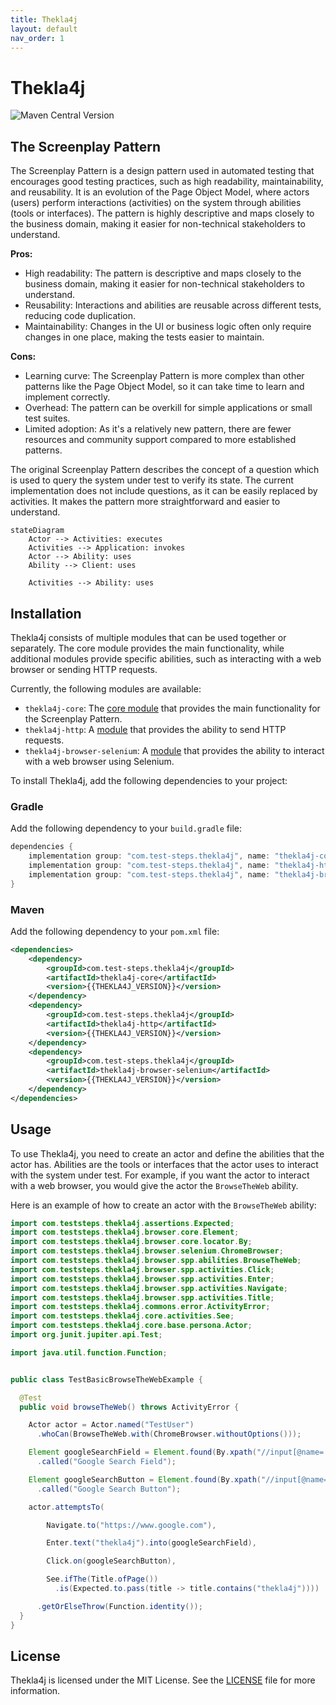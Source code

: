 ```yaml
---
title: Thekla4j
layout: default
nav_order: 1
---
```


# Thekla4j
![Maven Central Version](https://img.shields.io/maven-central/v/com.test-steps.thekla4j/thekla4j-core)

## The Screenplay Pattern

The Screenplay Pattern is a design pattern used in automated testing that encourages good testing practices, 
such as high readability, maintainability, and reusability. 
It is an evolution of the Page Object Model, where actors (users) perform interactions (activities) on the system 
through abilities (tools or interfaces). The pattern is highly descriptive and maps closely to the business domain, 
making it easier for non-technical stakeholders to understand.

**Pros:**
- High readability: The pattern is descriptive and maps closely to the business domain, making it easier for non-technical stakeholders to understand.
- Reusability: Interactions and abilities are reusable across different tests, reducing code duplication.
- Maintainability: Changes in the UI or business logic often only require changes in one place, making the tests easier to maintain.

**Cons:**
- Learning curve: The Screenplay Pattern is more complex than other patterns like the Page Object Model, so it can take time to learn and implement correctly.
- Overhead: The pattern can be overkill for simple applications or small test suites.
- Limited adoption: As it's a relatively new pattern, there are fewer resources and community support compared to more established patterns.

The original Screenplay Pattern describes the concept of a question which is used to query the system under test to 
verify its state. The current implementation does not include questions, as it can be easily replaced by activities.
It makes the pattern more straightforward and easier to understand.


```mermaid
stateDiagram
    Actor --> Activities: executes
    Activities --> Application: invokes
    Actor --> Ability: uses
    Ability --> Client: uses
    
    Activities --> Ability: uses
```

## Installation

Thekla4j consists of multiple modules that can be used together or separately. The core module 
provides the main functionality, while additional modules provide specific abilities, such as interacting 
with a web browser or sending HTTP requests.

Currently, the following modules are available:

- `thekla4j-core`: The [core module](./features/core/CORE.md) that provides the main functionality for the Screenplay Pattern.
- `thekla4j-http`: A [module](./features/web/http/---HTTP---.md) that provides the ability to send HTTP requests.
- `thekla4j-browser-selenium`: A [module](./features/web/browser/---BROWSER---.md) that provides the ability to interact with a web browser using Selenium.

To install Thekla4j, add the following dependencies to your project:

###  Gradle

Add the following dependency to your `build.gradle` file:

```gradle
dependencies {
    implementation group: "com.test-steps.thekla4j", name: "thekla4j-core", version: {{THEKLA4J_VERSION}}
    implementation group: "com.test-steps.thekla4j", name: "thekla4j-http", version: {{THEKLA4J_VERSION}}
    implementation group: "com.test-steps.thekla4j", name: "thekla4j-browser-selenium", version: {{THEKLA4J_VERSION}}
}
```

### Maven

Add the following dependency to your `pom.xml` file:

```xml
<dependencies>
    <dependency>
        <groupId>com.test-steps.thekla4j</groupId>
        <artifactId>thekla4j-core</artifactId>
        <version>{{THEKLA4J_VERSION}}</version>
    </dependency>
    <dependency>
        <groupId>com.test-steps.thekla4j</groupId>
        <artifactId>thekla4j-http</artifactId>
        <version>{{THEKLA4J_VERSION}}</version>
    </dependency>
    <dependency>
        <groupId>com.test-steps.thekla4j</groupId>
        <artifactId>thekla4j-browser-selenium</artifactId>
        <version>{{THEKLA4J_VERSION}}</version>
    </dependency>
</dependencies>
```

## Usage

To use Thekla4j, you need to create an actor and define the abilities that the actor has. Abilities are the tools or 
interfaces that the actor uses to interact with the system under test. 
For example, if you want the actor to interact with a web browser, you would give the actor the `BrowseTheWeb` ability.

Here is an example of how to create an actor with the `BrowseTheWeb` ability:

```java
import com.teststeps.thekla4j.assertions.Expected;
import com.teststeps.thekla4j.browser.core.Element;
import com.teststeps.thekla4j.browser.core.locator.By;
import com.teststeps.thekla4j.browser.selenium.ChromeBrowser;
import com.teststeps.thekla4j.browser.spp.abilities.BrowseTheWeb;
import com.teststeps.thekla4j.browser.spp.activities.Click;
import com.teststeps.thekla4j.browser.spp.activities.Enter;
import com.teststeps.thekla4j.browser.spp.activities.Navigate;
import com.teststeps.thekla4j.browser.spp.activities.Title;
import com.teststeps.thekla4j.commons.error.ActivityError;
import com.teststeps.thekla4j.core.activities.See;
import com.teststeps.thekla4j.core.base.persona.Actor;
import org.junit.jupiter.api.Test;

import java.util.function.Function;


public class TestBasicBrowseTheWebExample {

  @Test
  public void browseTheWeb() throws ActivityError {

    Actor actor = Actor.named("TestUser")
      .whoCan(BrowseTheWeb.with(ChromeBrowser.withoutOptions()));

    Element googleSearchField = Element.found(By.xpath("//input[@name='q']"))
      .called("Google Search Field");

    Element googleSearchButton = Element.found(By.xpath("//input[@name='btnK']"))
      .called("Google Search Button");

    actor.attemptsTo(

        Navigate.to("https://www.google.com"),

        Enter.text("thekla4j").into(googleSearchField),

        Click.on(googleSearchButton),

        See.ifThe(Title.ofPage())
          .is(Expected.to.pass(title -> title.contains("thekla4j"))))

      .getOrElseThrow(Function.identity());
  }
}

```



## License

Thekla4j is licensed under the MIT License. See the [LICENSE](./LICENSE.md) file for more information.